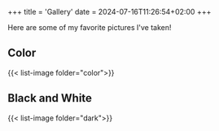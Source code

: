 +++
title = 'Gallery'
date = 2024-07-16T11:26:54+02:00
+++

Here are some of my favorite pictures I've taken!

## Color
{{< list-image folder="color">}}
## Black and White
{{< list-image folder="dark">}}
